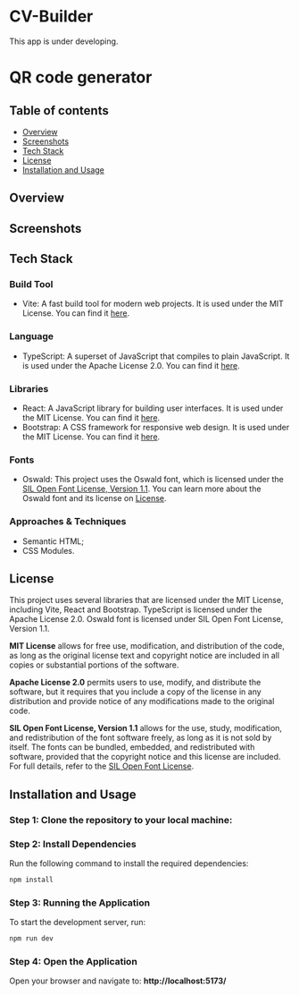 # CV-Builder

This app is under developing.

# QR code generator

## Table of contents

- [Overview](#overview)
- [Screenshots](#screenshots)
- [Tech Stack](#tech-stack)
- [License](#license)
- [Installation and Usage](#installation-and-usage)

## Overview

## Screenshots

## Tech Stack

### Build Tool
- Vite: A fast build tool for modern web projects. It is used under the MIT License. You can find it [here](https://github.com/vitejs/vite/blob/main/LICENSE).

### Language
- TypeScript: A superset of JavaScript that compiles to plain JavaScript. It is used under the Apache License 2.0. You can find it [here](https://github.com/microsoft/TypeScript/blob/main/LICENSE.txt).

### Libraries
- React: A JavaScript library for building user interfaces. It is used under the MIT License. You can find it [here](https://github.com/facebook/react/blob/main/LICENSE).
- Bootstrap: A CSS framework for responsive web design. It is used under the MIT License. You can find it [here](https://github.com/twbs/bootstrap/blob/main/LICENSE).

### Fonts
- Oswald: This project uses the Oswald font, which is licensed under the [SIL Open Font License, Version 1.1](https://openfontlicense.org/open-font-license-official-text/). You can learn more about the Oswald font and its license on [License](https://fonts.google.com/specimen/Oswald/license).

### Approaches & Techniques
- Semantic HTML;
- CSS Modules.

## License
This project uses several libraries that are licensed under the MIT License, including Vite, React and Bootstrap. TypeScript is licensed under the Apache License 2.0. Oswald font is licensed under SIL Open Font License, Version 1.1.

**MIT License** allows for free use, modification, and distribution of the code, as long as the original license text and copyright notice are included in all copies or substantial portions of the software.

**Apache License 2.0** permits users to use, modify, and distribute the software, but it requires that you include a copy of the license in any distribution and provide notice of any modifications made to the original code.

**SIL Open Font License, Version 1.1** allows for the use, study, modification, and redistribution of the font software freely, as long as it is not sold by itself. The fonts can be bundled, embedded, and redistributed with software, provided that the copyright notice and this license are included. For full details, refer to the [SIL Open Font License](https://openfontlicense.org/open-font-license-official-text/).

## Installation and Usage
### Step 1: Clone the repository to your local machine:
### Step 2: Install Dependencies
Run the following command to install the required dependencies:

```bash
npm install
```
### Step 3: Running the Application
To start the development server, run:

```bash
npm run dev
```
### Step 4: Open the Application
Open your browser and navigate to: 
**http://localhost:5173/**
